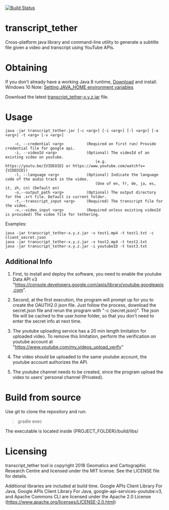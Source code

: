 [![Build Status](https://travis-ci.org/GCRC/transcript_tether.svg?branch=master)](https://travis-ci.org/GCRC/transcript_tether)

# transcript_tether
Cross-platform java library and command-line utility to generate a subtitle file given a video and transcript using YouTube APIs.

# Obtaining
If you don't already have a working Java 8 runtime, [Download](http://www.oracle.com/technetwork/java/javase/jre8-downloads-2133155.html) and install.
Windows 10 Note: [Setting JAVA_HOME environment variables](https://www.mkyong.com/java/how-to-set-java_home-on-windows-10/)

Download the latest [transcript_tether-x.y.z.jar](https://github.com/GCRC/transcript_tether/releases) file.

# Usage
```
java -jar transcript_tether.jar [-c <arg>] [-i <arg>] [-l <arg>] [-o <arg>] -t <arg> [-v <arg>]
       
    -c, --credential <arg>          (Required on first run) Provide credential file for google api.
    -i, --videoId <arg>             (Optional) The videoId of an existing video on youtube.
                                        (e.g. https://youtu.be/{VIDEOID} or https://www.youtube.com/watch?v={VIDEOID})
    -l, --language <arg>            (Optional) Indicate the language code of the audio track in the video.
                                        (One of en, fr, de, ja, es, it, zh, cn) (Default en)
    -o,--output_path <arg>          (Optional) The output directory for the .srt file. Default is current folder.
    -t,--transcript_input <arg>     (Required) The transcript file for the video.
    -v,--video_input <arg>          (Required unless existing videoId is provided) The video file for tethering.
```
Examples:
```
java -jar transcript_tether-x.y.z.jar -v test1.mp4 -t test1.txt -c client_secret.json
java -jar transcript_tether-x.y.z.jar -v test2.mp4 -t test2.txt
java -jar transcript_tether-x.y.z.jar -i youtubeID -t test3.txt
```

## Additional Info
1. First, to install and deploy the software, you need to enable the youtube Data API v3 "https://console.developers.google.com/apis/library/youtube.googleapis.com". 

2. Second, at the first execution, the program will prompt up for you to create the OAUTH2.0 json file. Just follow the process, download the secret.json file and rerun the program with "-c {secret.json}". The json file will be cached to the user.home folder, so that you don't need to enter the secret info at next time.

3. The youtube uploading service has a 20 min length limitation for uploaded video. To remove this limitation, perform the verification on youtube account at "https://www.youtube.com/my_videos_upload_verify"

4. The video should be uploaded to the same youtube account, the youtube account authorizes the API.

5. The youtube channel needs to be created, since the program upload the video to users' personal channel (Privated).

# Build from source
Use git to clone the repository and run:

> gradle exec

The executable is located inside {PROJECT_FOLDER}/build/libs/

# Licensing

transcript_tether tool is copyright 2018 Geomatics and Cartographic Research Centre and licensed under the MIT license. See the LICENSE file for details.

Additional libraries are included at build time. Google APIs Client Library For Java, Google APIs Client Library For Java, google-api-services-youtube:v3, and Apache Commons CLI are licensed under the Apache 2.0 License (https://www.apache.org/licenses/LICENSE-2.0.html)
